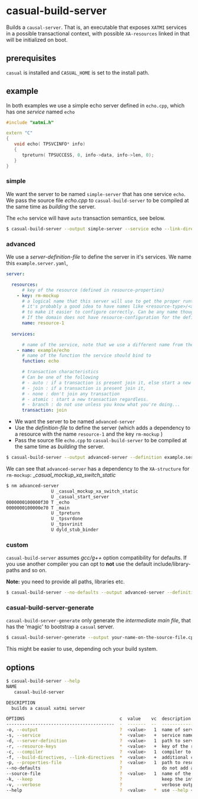 # casual-build-server

Builds a `causal-server`. That is, an executable that exposes `XATMI` services in a possible transactional context,
with possible `XA-resources` linked in that will be initialized on boot.


## prerequisites

`casual` is installed and `CASUAL_HOME` is set to the install path.


## example

In both examples we use a simple echo server defined in `echo.cpp`, which has one _service_ named `echo`

```cpp
#include "xatmi.h"

extern "C"
{
   void echo( TPSVCINFO* info)
   {
      tpreturn( TPSUCCESS, 0, info->data, info->len, 0);
   }
}

```

### simple

We want the server to be named `simple-server` that has one service `echo`. We pass the source 
file _echo.cpp_ to `casual-build-server` to be compiled at the same time as _building_ the server.

The `echo` service will have `auto` transaction semantics, see below.


```bash
$ casual-build-server --output simple-server --service echo --link-directives echo.cpp
```

### advanced

We use a _server-definition-file_ to define the server in it's services. We name this `example.server.yaml`, 

```yaml
server:

  resources:
      # key of the resource (defined in resource-properties)
    - key: rm-mockup
      # a logical name that this server will use to get the proper runtime configuration.
      # it's probably a good idea to have names like <resource-type>/<application>, ex: db/my-application
      # to make it easier to configure correctly. Can be any name though.
      # If the domain does not have resource-configuration for the defined name, the server will not boot.
      name: resource-1
      
  services:

      # name of the service, note that we use a different name from the function name
    - name: example/echo
      # name of the function the service should bind to
      function: echo

      # transaction characteristics
      # Can be one of the following
      # - auto : if a transaction is present join it, else start a new one (default)
      # - join : if a transaction is present join it,
      # - none : don't join any transaction
      # - atomic : start a new transaction regardless.
      # - branch : do not use unless you know what you're doing...
      transaction: join
```

* We want the server to be named `advanced-server`
* Use the _definition-file_ to define the server (which adds a dependency to a resource with the name `resource-1` and the key `rm-mockup` )
* Pass the source file `echo.cpp` to `casual-build-server` to be compiled at the same time as _building_ the server.

```bash
$ casual-build-server --output advanced-server --definition example.server.yaml --build-directives echo.cpp 
```

We can see that `advanced-server` has a dependency to the `XA-structure` for `rm-mockup`: __casual_mockup_xa_switch_static_

```bash
$ nm advanced-server 
                 U _casual_mockup_xa_switch_static
                 U _casual_start_server
0000000100000f30 T _echo
0000000100000e70 T _main
                 U _tpreturn
                 U _tpsvrdone
                 U _tpsvrinit
                 U dyld_stub_binder
``` 

### custom

`casual-build-server` assumes _gcc/g++_ option compatibility for defaults. If you use another compiler you can
opt to **not** use the default include/library-paths and so on.

**Note:** you need to provide all paths, libraries etc.

```bash
$ casual-build-server --no-defaults --output advanced-server --definition example.server.yaml --build-directives echo.cpp <all other stuff your compiler needs>
```

### casual-build-server-generate

`casual-build-server-generate` only generate the _intermediate main file_, that has the 'magic' to bootstrap a `casual` server.

```bash
$ casual-build-server-generate --output your-name-on-the-source-file.cpp --definition example.server.yaml
```

This might be easier to use, depending och your build system.

## options

```bash
$ casual-build-server --help
NAME
   casual-build-server

DESCRIPTION
  builds a casual xatmi server

OPTIONS                                    c  value    vc  description
-----------------------------------------  -  -------  --  -----------------------------------------------
-o, --output                               ?  <value>   1  name of server to be built
-s, --service                              *  <value>   +  service names
-d, --server-definition                    ?  <value>   1  path to server definition file
-r, --resource-keys                        *  <value>   +  key of the resource
-c, --compiler                             ?  <value>   1  compiler to use
-f, --build-directives, --link-directives  *  <value>   +  additional compile and link directives
-p, --properties-file                      ?  <value>   1  path to resource properties file
--no-defaults                              ?               do not add any default compiler/link directives
--source-file                              ?  <value>   1  name of the intermediate source file
-k, --keep                                 ?               keep the intermediate source file
-v, --verbose                              ?               verbose output
--help                                     ?  <value>   *  use --help <option> to see further details

```